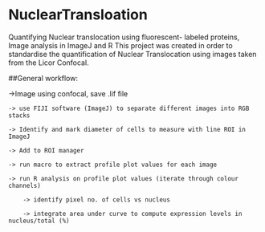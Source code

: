 # NuclearTransloation
Quantifying Nuclear translocation using fluorescent- labeled proteins, Image analysis in ImageJ and R
This project was created in order to standardise the quantification of Nuclear Translocation using images taken from the Licor Confocal. 

##General workflow: 

->Image using confocal, save .lif file 

	-> use FIJI software (ImageJ) to separate different images into RGB stacks 

	-> Identify and mark diameter of cells to measure with line ROI in ImageJ 

	-> Add to ROI manager 

	-> run macro to extract profile plot values for each image

	-> run R analysis on profile plot values (iterate through colour channels)

		-> identify pixel no. of cells vs nucleus

		-> integrate area under curve to compute expression levels in nucleus/total (%)

		
